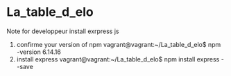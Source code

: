 # La_table_d_elo

Note for developpeur
install exrpress js
1. confirme your version of npm
vagrant@vagrant:~/La_table_d_elo$ npm -version
6.14.16
2. install express
vagrant@vagrant:~/La_table_d_elo$ npm install express --save
